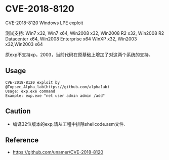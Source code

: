 # CVE-2018-8120
CVE-2018-8120 Windows LPE exploit

测试支持: Win7 x32, Win7 x64, Win2008 x32, Win2008 R2 x32, Win2008 R2 Datacenter x64, Win2008 Enterprise x64
         WinXP x32, Win2003 x32,Win2003 x64

原exp不支持xp，2003，当前代码在原基础上增加了对这两个系统的支持。

## Usage
```shell
CVE-2018-8120 exploit by @Topsec_Alpha_lab(https://github.com/alpha1ab)
Usage: exp.exe command
Example: exp.exe "net user admin admin /add"
```
## Caution
* 编译32位版本的exp,请从工程中排除shellcode.asm文件.

## Reference
* https://github.com/unamer/CVE-2018-8120

